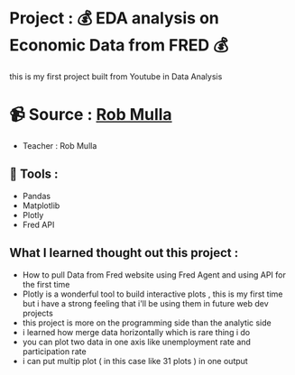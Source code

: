 # Project : :moneybag: EDA analysis on Economic Data from FRED :moneybag:
this is my first project built from Youtube in Data Analysis
# :video_camera: Source : [Rob Mulla](https://www.youtube.com/watch?v=R67XuYc9NQ4)
- Teacher : Rob Mulla
## :wrench: Tools : 
- Pandas
- Matplotlib
- Plotly
- Fred API
## What I learned thought out this project : 
- How to pull Data from Fred website using Fred Agent and using API for the first time
- Plotly is a wonderful tool to build interactive plots , this is my first time but i have a strong feeling that i'll be using them in future web dev projects
- this project is more on the programming side than the analytic side
- i learned how merge data horizontally which is rare thing i do
- you can plot two data in one axis like unemployment rate and participation rate
- i can put multip plot ( in this case like 31 plots ) in one output

